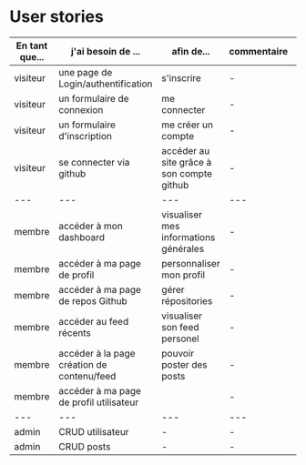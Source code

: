 # User stories

| En tant que... | j'ai besoin de ...                                          | afin de...                        | commentaire             | sprint |
| -------------- | ----------------------------------------------------------- | --------------------------------- | ----------------------- | -------|
| visiteur       | une page de Login/authentification                          | s'inscrire                        | -                       | 1      |
| visiteur       | un formulaire de connexion                                  | me connecter                      | -                       | 1      |
| visiteur       | un formulaire d'inscription                                 | me créer un compte                | -                       | 1      |
| visiteur       | se connecter via github                                     | accéder au site grâce à son compte github               | -                       | 1      |
| ---            | ---                                                         | ---                               | ---                     | ---    |
| membre         | accéder à mon dashboard                                     | visualiser mes informations générales | -                   | 2      |
| membre         | accéder à ma page de profil                                 | personnaliser mon profil          | -                       | 2      |
| membre         | accéder à ma page de repos Github                           | gérer répositories                | -    | 2                       |
| membre         | accéder au feed récents                                     | visualiser son feed personel      | -                         | 1      |
| membre         | accéder à la page création de contenu/feed                  | pouvoir poster des posts          | -                       | 1      |
| membre         | accéder à ma page de profil utilisateur                     |                                   | -                       | 1      |
| ---            | ---                                                         | ---                               | ---                     | ---    |
| admin          | CRUD utilisateur                                            | -                                 | -                       | 3      |
| admin          | CRUD posts                                                  | -                                 | -                       | 3      |

